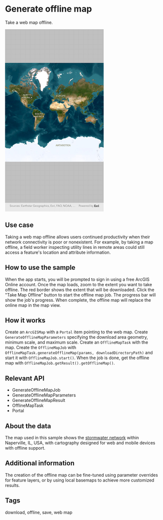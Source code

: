 # Generate offline map

Take a web map offline.

![Image of generate offline map](generate_offline_map.png)

## Use case

Taking a web map offline allows users continued productivity when their network connectivity is poor or nonexistent. For example, by taking a map offline, a field worker inspecting utility lines in remote areas could still access a feature's location and attribute information.

## How to use the sample

When the app starts, you will be prompted to sign in using a free ArcGIS Online account. Once the map loads, zoom to the extent you want to take offline. The red border shows the extent that will be downloaded. Click the "Take Map Offline" button to start the offline map job. The progress bar will show the job's progress. When complete, the offline map will replace the online map in the map view.

## How it works

Create an `ArcGISMap` with a `Portal` item pointing to the web map.
Create `GenerateOfflineMapParameters` specifying the download area geometry, minimum scale, and maximum scale.
Create an `OfflineMapTask` with the map.
Create the `OfflineMapJob` with `OfflineMapTask.generateOfflineMap(params, downloadDirectoryPath)` and start it with `OfflineMapJob.start()`.
When the job is done, get the offline map with `OfflineMapJob.getResult().getOfflineMap()`.

## Relevant API

* GenerateOfflineMapJob
* GenerateOfflineMapParameters
* GenerateOfflineMapResult
* OfflineMapTask
* Portal

## About the data

The map used in this sample shows the [stormwater network](https://arcgisruntime.maps.arcgis.com/home/item.html?id=acc027394bc84c2fb04d1ed317aac674) within Naperville, IL, USA, with cartography designed for web and mobile devices with offline support.

## Additional information

The creation of the offline map can be fine-tuned using parameter overrides for feature layers, or by using local basemaps to achieve more customized results.

## Tags

download, offline, save, web map

